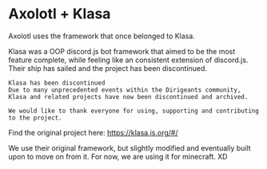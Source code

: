 # Axolotl + Klasa

Axolotl uses the framework that once belonged to Klasa.

Klasa was a OOP discord.js bot framework that aimed to be the most feature complete, while feeling like an consistent extension of discord.js.
Their ship has sailed and the project has been discontinued.

```
Klasa has been discontinued
Due to many unprecedented events within the Dirigeants community, Klasa and related projects have now been discontinued and archived.

We would like to thank everyone for using, supporting and contributing to the project. 
```

Find the original project here: https://klasa.js.org/#/


We use their original framework, but slightly modified and eventually built upon to move on from it. For now, we are using it for minecraft. XD